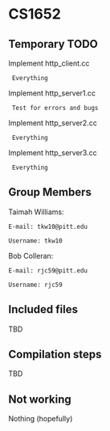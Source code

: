 # CS1652

## Temporary TODO
Implement http_client.cc

     Everything
     
Implement http_server1.cc

     Test for errors and bugs
     
Implement http_server2.cc

     Everything
     
Implement http_server3.cc

     Everything
     

## Group Members
Taimah Williams:

    E-mail: tkw10@pitt.edu
    
    Username: tkw10
Bob Colleran:

    E-mail: rjc59@pitt.edu
    
    Username: rjc59
    
## Included files
TBD

## Compilation steps
TBD

## Not working
Nothing (hopefully)
